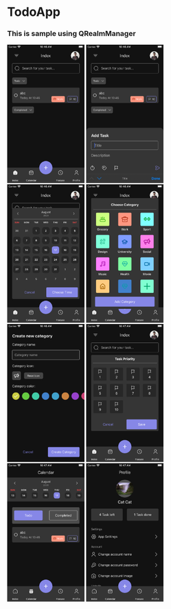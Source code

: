 # TodoApp

### This is sample using QRealmManager <br/>

<img src="/Image/Image1.png" width="180" />
<img src="/Image/Image2.png" width="180" />
<img src="/Image/Image3.png" width="180" />
<img src="/Image/Image4.png" width="180" />
<img src="/Image/Image5.png" width="180" />
<img src="/Image/Image6.png" width="180" />
<img src="/Image/Image7.png" width="180" />
<img src="/Image/Image8.png" width="180" />
